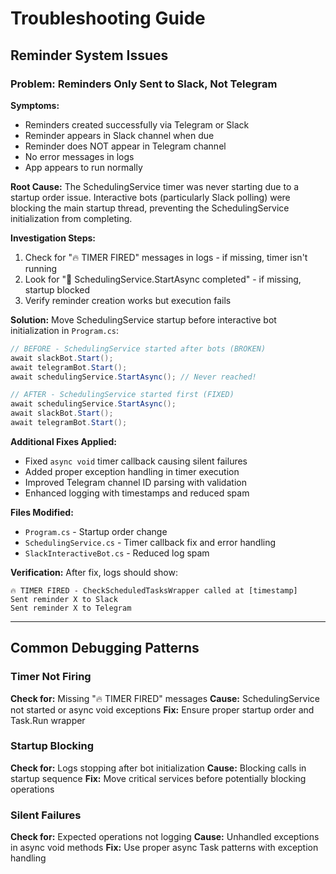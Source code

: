 # Troubleshooting Guide

## Reminder System Issues

### Problem: Reminders Only Sent to Slack, Not Telegram

**Symptoms:**
- Reminders created successfully via Telegram or Slack
- Reminder appears in Slack channel when due
- Reminder does NOT appear in Telegram channel
- No error messages in logs
- App appears to run normally

**Root Cause:**
The SchedulingService timer was never starting due to a startup order issue. Interactive bots (particularly Slack polling) were blocking the main startup thread, preventing the SchedulingService initialization from completing.

**Investigation Steps:**
1. Check for "🔥 TIMER FIRED" messages in logs - if missing, timer isn't running
2. Look for "🚀 SchedulingService.StartAsync completed" - if missing, startup blocked
3. Verify reminder creation works but execution fails

**Solution:**
Move SchedulingService startup before interactive bot initialization in `Program.cs`:

```csharp
// BEFORE - SchedulingService started after bots (BROKEN)
await slackBot.Start();
await telegramBot.Start();
await schedulingService.StartAsync(); // Never reached!

// AFTER - SchedulingService started first (FIXED)
await schedulingService.StartAsync();
await slackBot.Start();
await telegramBot.Start();
```

**Additional Fixes Applied:**
- Fixed `async void` timer callback causing silent failures
- Added proper exception handling in timer execution
- Improved Telegram channel ID parsing with validation
- Enhanced logging with timestamps and reduced spam

**Files Modified:**
- `Program.cs` - Startup order change
- `SchedulingService.cs` - Timer callback fix and error handling
- `SlackInteractiveBot.cs` - Reduced log spam

**Verification:**
After fix, logs should show:
```
🔥 TIMER FIRED - CheckScheduledTasksWrapper called at [timestamp]
Sent reminder X to Slack
Sent reminder X to Telegram
```

---

## Common Debugging Patterns

### Timer Not Firing
**Check for:** Missing "🔥 TIMER FIRED" messages
**Cause:** SchedulingService not started or async void exceptions
**Fix:** Ensure proper startup order and Task.Run wrapper

### Startup Blocking
**Check for:** Logs stopping after bot initialization
**Cause:** Blocking calls in startup sequence
**Fix:** Move critical services before potentially blocking operations

### Silent Failures
**Check for:** Expected operations not logging
**Cause:** Unhandled exceptions in async void methods
**Fix:** Use proper async Task patterns with exception handling